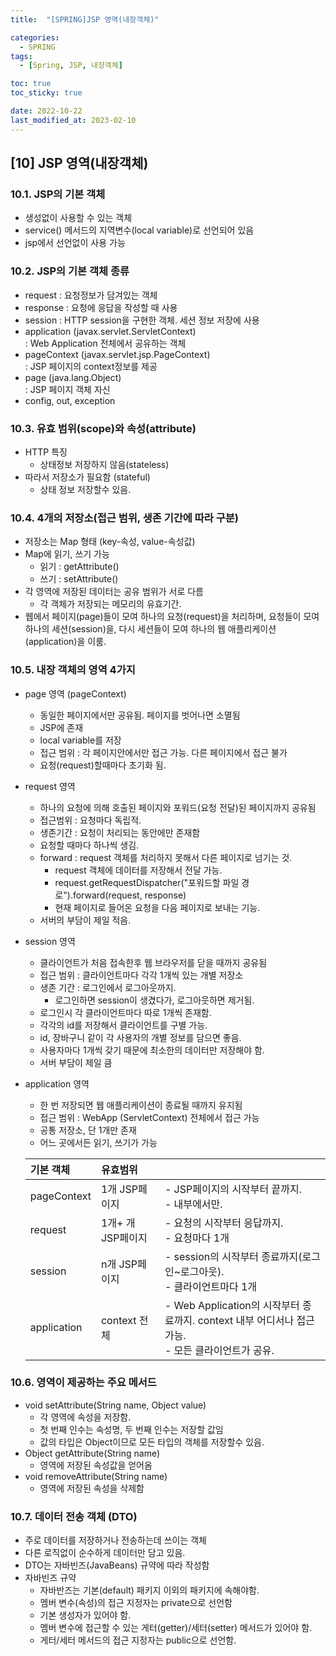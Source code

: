 ```yaml
---
title:  "[SPRING]JSP 영역(내장객체)" 

categories:
  - SPRING
tags:
  - [Spring, JSP, 내장객체]

toc: true
toc_sticky: true

date: 2022-10-22
last_modified_at: 2023-02-10
---
```

[10] JSP 영역(내장객체)
---
### 10.1. JSP의 기본 객체

- 생성없이 사용할 수 있는 객체
- service() 메서드의 지역변수(local variable)로 선언되어 있음
- jsp에서 선언없이 사용 가능

### 10.2. JSP의 기본 객체 종류

- request : 요청정보가 담겨있는 객체
- response : 요청에 응답을 작성할 때 사용
- session : HTTP session을 구현한 객체. 세션 정보 저장에 사용
- application (javax.servlet.ServletContext)<br>: Web Application 전체에서 공유하는 객체 
- pageContext (javax.servlet.jsp.PageContext)<br>: JSP 페이지의 context정보를 제공
- page (java.lang.Object)<br>: JSP 페이지 객체 자신
- config, out, exception

### 10.3. 유효 범위(scope)와 속성(attribute)

- HTTP 특징 
  - 상태정보 저장하지 않음(stateless)
- 따라서 저장소가 필요함 (stateful)
  - 상태 정보 저장할수 있음.

### 10.4. 4개의 저장소(접근 범위, 생존 기간에 따라 구분)

- 저장소는 Map 형태 (key-속성, value-속성값)
- Map에 읽기, 쓰기 가능
  - 읽기 : getAttribute()
  - 쓰기 : setAttribute()
- 각 영역에 저장된 데이터는 공유 범위가 서로 다름
  - 각 객체가 저장되는 메모리의 유효기간.
- 웹에서 페이지(page)들이 모여 하나의 요청(request)을 처리하며, 요청들이 모여 하나의 세션(session)을, 다시 세션들이 모여 하나의 웹 애플리케이션(application)을 이룸.

### 10.5. 내장 객체의 영역 4가지
- page 영역 (pageContext)
  - 동일한 페이지에서만 공유됨. 페이지를 벗어나면 소멸됨
  - JSP에 존재
  - local variable를 저장
  - 접근 범위 : 각 페이지안에서만 접근 가능. 다른 페이지에서 접근 불가
  - 요청(request)할때마다 초기화 됨.
- request 영역
  - 하나의 요청에 의해 호출된 페이지와 포워드(요청 전달)된 페이지까지 공유됨
  - 접근범위 : 요청마다 독립적.
  - 생존기간 : 요청이 처리되는 동안에만 존재함
  - 요청할 때마다 하나씩 생김.
  - forward : request 객체를 처리하지 못해서 다른 페이지로 넘기는 것.
    - request 객체에 데이터를 저장해서 전달 가능.
    - request.getRequestDispatcher("포워드할 파일 경로").forward(request, response)
    - 현재 페이지로 들어온 요청을 다음 페이지로 보내는 기능.
  - 서버의 부담이 제일 적음.
- session 영역
  - 클라이언트가 처음 접속한후 웹 브라우저를 닫을 때까지 공유됨
  - 접근 범위 : 클라이언트마다 각각 1개씩 있는 개별 저장소
  - 생존 기간 : 로그인에서 로그아웃까지.
    - 로그인하면 session이 생겼다가, 로그아웃하면 제거됨.
  - 로그인시 각 클라이언트마다 따로 1개씩 존재함.
  - 각각의 id를 저장해서 클라이언트를 구별 가능.
  - id, 장바구니 같이 각 사용자의 개별 정보를 담으면 좋음.
  - 사용자마다 1개씩 갖기 때문에 최소한의 데이터만 저장해야 함.
  - 서버 부담이 제일 큼
- application 영역
  - 한 번 저장되면 웹 애플리케이션이 종료될 때까지 유지됨  
  - 접근 범위 : WebApp (ServletContext) 전체에서 접근 가능
  - 공통 저장소, 단 1개만 존재
  - 어느 곳에서든 읽기, 쓰기가 가능
  
  |기본 객체|유효범위||
  |:--|:--|:--|
  |pageContext|1개 JSP페이지|- JSP페이지의 시작부터 끝까지.<br>- 내부에서만.|
  |request|1개+ 개 JSP페이지|- 요청의 시작부터 응답까지.<br>- 요청마다 1개|
  |session|n개 JSP페이지|- session의 시작부터 종료까지(로그인~로그아웃).<br>- 클라이언트마다 1개|
  |application|context 전체|- Web Application의 시작부터 종료까지. context 내부 어디서나 접근가능.<br>- 모든 클라이언트가 공유.|

### 10.6. 영역이 제공하는 주요 메서드

- void setAttribute(String name, Object value)
  - 각 영역에 속성을 저장함.  
  - 첫 번째 인수는 속성명, 두 번째 인수는 저장할 값임
  - 값의 타입은 Object이므로 모든 타입의 객체를 저장할수 있음.
- Object getAttribute(String name)
  - 영역에 저장된 속성값을 얻어옴
- void removeAttribute(String name)
  - 영역에 저장된 속성을 삭제함

### 10.7. 데이터 전송 객체 (DTO)

- 주로 데이터를 저장하거나 전송하는데 쓰이는 객체
- 다른 로직없이 순수하게 데이터만 담고 있음.
- DTO는 자바빈즈(JavaBeans) 규약에 따라 작성함
- 자바빈즈 규약 
  - 자바반즈는 기본(default) 패키지 이외의 패키지에 속해야함.
  - 멤버 변수(속성)의 접근 지정자는 private으로 선언함
  - 기본 생성자가 있어야 함.
  - 멤버 변수에 접근할 수 있는 게터(getter)/세터(setter) 메서드가 있어야 함.
  - 게터/세터 메서드의 접근 지정자는 public으로 선언함.